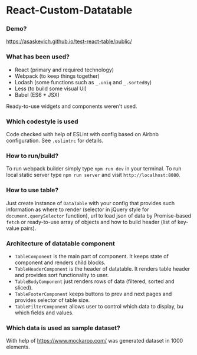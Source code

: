 # React-Custom-Datatable

### Demo?
https://asaskevich.github.io/test-react-table/public/

### What has been used?
- React (primary and required technology)
- Webpack (to keep things together)
- Lodash (some functions such as `_.uniq` and `_.sortedBy`)
- Less (to build some visual UI)
- Babel (ES6 + JSX)

Ready-to-use widgets and components weren't used.

### Which codestyle is used
Code checked with help of ESLint with config based on Airbnb configuration. See `.eslintrc` for details.

### How to run/build?
To run webpack builder simply type `npm run dev` in your terminal. To run local static server type `npm run server` and visit `http://localhost:8080`.

### How to use table?
Just create instance of `DataTable` with your config that provides such information as where to render (selector in jQuery style for `document.querySelector` function), url to load json of data by Promise-based `fetch` or ready-to-use array of objects and how to build header (list of key-value pairs).

### Architecture of datatable component
- `TableComponent` is the main part of component. It keeps state of component and renders child blocks.
- `TableHeaderComponent` is the header of datatable. It renders table header and provides sort functionality to user.
- `TableBodyComponent` just renders rows of data (filtered, sorted and sliced).
- `TableFooterComponent` keeps buttons to prev and next pages and provides selector of table size.
- `TableFilterComponent` allows user to control which data to display, bu which fields and values.

### Which data is used as sample dataset?
With help of https://www.mockaroo.com/ was generated dataset in 1000 elements.

